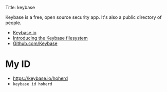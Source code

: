 Title: keybase

Keybase is a free, open source security app. It's also a public directory of people.

- [Keybase.io](https://keybase.io)
- [Introducing the Keybase filesystem](https://keybase.io/docs/kbfs)
- [Github.com/Keybase](https://github.com/keybase)

# My ID

- <https://keybase.io/hoherd>
- `keybase id hoherd`
